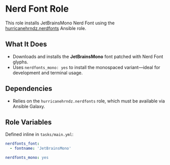 # Nerd Font Role

This role installs JetBrainsMono Nerd Font using the [hurricanehrndz.nerdfonts](https://github.com/hurricanehrndz/ansible-nerdfonts) Ansible role.

## What It Does

- Downloads and installs the **JetBrainsMono** font patched with Nerd Font glyphs.
- Uses `nerdfonts_mono: yes` to install the monospaced variant—ideal for development and terminal usage.

## Dependencies

- Relies on the `hurricanehrndz.nerdfonts` role, which must be available via Ansible Galaxy.

## Role Variables

Defined inline in `tasks/main.yml`:

```yaml
nerdfonts_font:
  - fontname: 'JetBrainsMono'

nerdfonts_mono: yes
